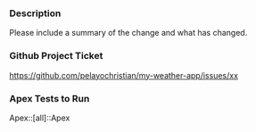 ### Description

Please include a summary of the change and what has changed.

### Github Project Ticket

https://github.com/pelayochristian/my-weather-app/issues/xx

### Apex Tests to Run

Apex::[all]::Apex
